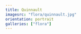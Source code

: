 ```yaml
---
title: Quinnault
imagesrc: "flora/quinnault.jpg"
orientation: portrait
galleries: ["flora"]
---
```

